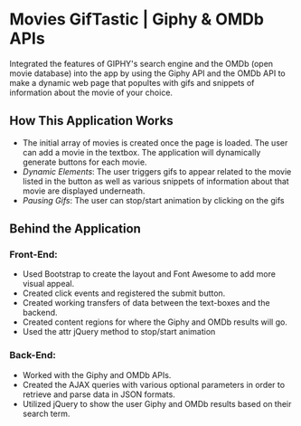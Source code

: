 # Movies GifTastic | Giphy & OMDb APIs
Integrated the features of GIPHY's search engine and the OMDb (open movie database) into the app by using the Giphy API and the OMDb API to make a dynamic web page that popultes with gifs and snippets of information about the movie of your choice.

## How This Application Works

* The initial array of movies is created once the page is loaded. The user can add a movie in the textbox. The application will dynamically generate buttons for each movie.
* _Dynamic Elements_: The user triggers gifs to appear related to the movie listed in the button as well as various snippets of information about that movie are displayed underneath. 
* _Pausing Gifs_: The user can stop/start animation by clicking on the gifs

## Behind the Application

### Front-End:
* Used Bootstrap to create the layout and Font Awesome to add more visual appeal.
* Created click events and registered the submit button. 
* Created working transfers of data between the text-boxes and the backend. 
* Created content regions for where the Giphy and OMDb results will go. 
* Used the attr jQuery method to stop/start animation

### Back-End:
* Worked with the Giphy and OMDb APIs. 
* Created the AJAX queries with various optional parameters in order to retrieve and parse data in JSON formats. 
* Utilized jQuery to show the user Giphy and OMDb results based on their search term.

